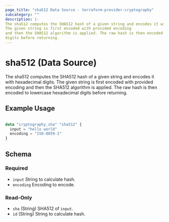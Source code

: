 ```yaml
---
page_title: "sha512 Data Source - terraform-provider-cryptography"
subcategory: ""
description: |-
The sha512 computes the SHA512 hash of a given string and encodes it with hexadecimal digits. 
The given string is first encoded with provided encoding
and then the SHA512 algorithm is applied. The raw hash is then encoded to lowercase hexadecimal 
digits before returning.
---
```


# sha512 (Data Source)

The sha512 computes the SHA512 hash of a given string and encodes it with hexadecimal digits.
The given string is first encoded with provided encoding
and then the SHA512 algorithm is applied. The raw hash is then encoded to lowercase hexadecimal
digits before returning.

## Example Usage


```terraform

data "cryptography_sha" "sha512" {
  input = "hello world"
  encoding = "ISO-8859-1"
}

```

## Schema

### Required

- `input` String to calculate hash.
- `encoding` Encoding to encode.

### Read-Only

- `sha` (String) SHA512 of `input`.
- `id` (String) String to calculate hash.